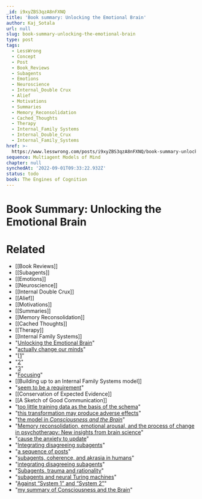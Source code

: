 ```yaml
---
_id: i9xyZBS3qzA8nFXNQ
title: 'Book summary: Unlocking the Emotional Brain'
author: Kaj_Sotala
url: null
slug: book-summary-unlocking-the-emotional-brain
type: post
tags:
  - LessWrong
  - Concept
  - Post
  - Book_Reviews
  - Subagents
  - Emotions
  - Neuroscience
  - Internal_Double Crux
  - Alief
  - Motivations
  - Summaries
  - Memory_Reconsolidation
  - Cached_Thoughts
  - Therapy
  - Internal_Family Systems
  - Internal_Double_Crux
  - Internal_Family_Systems
href: >-
  https://www.lesswrong.com/posts/i9xyZBS3qzA8nFXNQ/book-summary-unlocking-the-emotional-brain
sequence: Multiagent Models of Mind
chapter: null
synchedAt: '2022-09-01T09:33:22.932Z'
status: todo
book: The Engines of Cognition
---
```


# Book Summary: Unlocking the Emotional Brain


# Related

- [[Book Reviews]]
- [[Subagents]]
- [[Emotions]]
- [[Neuroscience]]
- [[Internal Double Crux]]
- [[Alief]]
- [[Motivations]]
- [[Summaries]]
- [[Memory Reconsolidation]]
- [[Cached Thoughts]]
- [[Therapy]]
- [[Internal Family Systems]]
- "[Unlocking the Emotional Brain](https://smile.amazon.com/Unlocking-Emotional-Brain-Eliminating-Reconsolidation/dp/0415897173/)"
- "[actually change our minds](https://wiki.lesswrong.com/wiki/How_To_Actually_Change_Your_Mind)"
- "[[1](https://www.lesswrong.com/posts/mQmx4kQQtHeBip9ZC/internal-double-crux)"
- "[2](https://www.lesswrong.com/posts/Z7Sk29PDYTooipXMS/internalizing-internal-double-crux)"
- "[3](https://www.lesswrong.com/posts/cvzzyKEZg4LRmvooq/internal-diet-crux)"
- "[Focusing](https://medium.com/@ThingMaker/focusing-for-skeptics-6b949ef33a4f)"
- [[Building up to an Internal Family Systems model]]
- "[seem to be a requirement](https://www.lesswrong.com/posts/KaByYSRwSLdscGYB6/actually-updating)"
- [[Conservation of Expected Evidence]]
- [[A Sketch of Good Communication]]
- "[too little training data as the basis of the schema](https://en.wikipedia.org/wiki/Underfitting)"
- "[this transformation may produce adverse effects](https://www.lesswrong.com/posts/hnLutdvjC8kPScPAj/integrating-disagreeing-subagents#Resisting_belief_integration)"
- "[the model in _Consciousness and the Brain_](https://www.lesswrong.com/posts/x4n4jcoDP7xh5LWLq/book-summary-consciousness-and-the-brain)"
- "[Memory reconsolidation, emotional arousal, and the process of change in psychotherapy: New insights from brain science](https://www.semanticscholar.org/paper/Memory-reconsolidation%2C-emotional-arousal%2C-and-the-Lane-Ryan/75445997e033bb3130b041fc3c5a1bc9961c3feb)"
- "[cause the anxiety to update](https://www.lesswrong.com/posts/8ZrDp7d5t4fwKXfj3/tentatively-considering-emotional-stories-ifs-and-getting)"
- "[Integrating disagreeing subagents](https://www.lesswrong.com/posts/hnLutdvjC8kPScPAj/integrating-disagreeing-subagents)"
- "[a sequence of posts](https://www.lesswrong.com/s/ZbmRyDN8TCpBTZSip)"
- "[subagents, coherence, and akrasia in humans](https://www.lesswrong.com/posts/oJwJzeZ6ar2Hr7KAX/subagents-akrasia-and-coherence-in-humans)"
- "[integrating disagreeing subagents](https://www.lesswrong.com/posts/hnLutdvjC8kPScPAj/integrating-disagreeing-subagents)"
- "[Subagents, trauma and rationality](https://www.lesswrong.com/posts/u5RLu5F3zKTB3Qjnu/subagents-trauma-and-rationality)"
- "[subagents and neural Turing machines](https://www.lesswrong.com/posts/7zQPYQB5EeaqLrhBh/subagents-neural-turing-machines-thought-selection-and)"
- "[Against “System 1” and “System 2”](https://www.lesswrong.com/posts/HbXXd2givHBBLxr3d/against-system-1-and-system-2-subagent-sequence)"
- "[my summary of Consciousness and the Brain](https://www.lesswrong.com/posts/x4n4jcoDP7xh5LWLq/book-summary-consciousness-and-the-brain)"